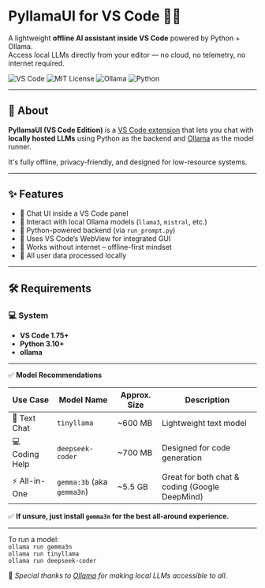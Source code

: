# PyllamaUI for VS Code 🧠🦙

A lightweight **offline AI assistant inside VS Code** powered by Python + Ollama.  
Access local LLMs directly from your editor — no cloud, no telemetry, no internet required.

![VS Code](https://img.shields.io/badge/Built%20for-VSCode-blue)
![MIT License](https://img.shields.io/badge/License-MIT-green)
![Ollama](https://img.shields.io/badge/Powered%20by-Ollama-yellow)
![Python](https://img.shields.io/badge/Backend-Python%203.10%2B-blue)

---

## 🌟 About

**PyllamaUI (VS Code Edition)** is a [VS Code extension](https://marketplace.visualstudio.com/items?itemName=bhuvanesh-m-dev.pyllamaui) that lets you chat with **locally hosted LLMs** using Python as the backend and [Ollama](https://ollama.com) as the model runner.

It's fully offline, privacy-friendly, and designed for low-resource systems.

---

## ✨ Features

- 💬 Chat UI inside a VS Code panel
- 🧠 Interact with local Ollama models (`llama3`, `mistral`, etc.)
- 🐍 Python-powered backend (via `run_prompt.py`)
- 🔌 Uses VS Code’s WebView for integrated GUI
- 🚫 Works without internet – offline-first mindset
- 📁 All user data processed locally

---

## 🛠️ Requirements

### 💻 System
- **VS Code 1.75+**
- **Python 3.10+**
- **ollama**
---  
✅ **Model Recommendations**

| Use Case        | Model Name       | Approx. Size | Description                                  |
|-----------------|------------------|--------------|----------------------------------------------|
| 📝 Text Chat    | `tinyllama`      | ~600 MB      | Lightweight text model                       |
| 💻 Coding Help  | `deepseek-coder` | ~700 MB      | Designed for code generation                 |
| ⚡ All-in-One    | `gemma:3b` (aka `gemma3n`) | ~5.5 GB  | Great for both chat & coding (Google DeepMind) |

✅ **If unsure, just install `gemma3n` for the best all-around experience.**

---

To run a model:  
`ollama run gemma3n`  
`ollama run tinyllama`  
`ollama run deepseek-coder`

📌 *Special thanks to [Ollama](https://ollama.com/download) for making local LLMs accessible to all.*
